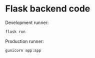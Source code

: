 # Flask backend code

Development runner:
```bash
flask run
```

Production runner:
```
gunicorn app:app
```